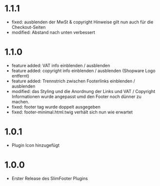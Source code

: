 # 1.1.1
- fixed: ausblenden der MwSt & copyright Hinweise gilt nun auch für die Checkout-Seiten
- modified: Abstand nach unten verbessert

# 1.1.0
- feature added: VAT info einblenden / ausblenden
- feature added: copyright info einblenden / ausblenden (Shopware Logo entfernt)
- feature added: Trennstrich zwischen Footerlinks einblenden / ausblenden
- modified: das Styling und die Anordnung der Links und VAT / Copyright Informationen wurde angepasst umd den Footer noch dünner zu machen.
- fixed: footer tag wurde doppelt ausgegeben
- fixed: footer-minimal.html.twig verhält sich nun wie erwartet

# 1.0.1
- Plugin Icon hinzugefügt

# 1.0.0
- Erster Release des SlimFooter Plugins
